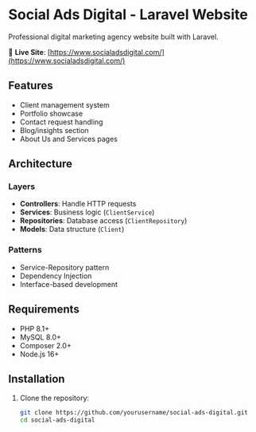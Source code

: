# Social Ads Digital - Laravel Website

Professional digital marketing agency website built with Laravel.

🔗 **Live Site**: [https://www.socialadsdigital.com/](https://www.socialadsdigital.com/)

## Features

- Client management system
- Portfolio showcase
- Contact request handling
- Blog/insights section
- About Us and Services pages

## Architecture

### Layers
- **Controllers**: Handle HTTP requests
- **Services**: Business logic (`ClientService`)
- **Repositories**: Database access (`ClientRepository`)
- **Models**: Data structure (`Client`)

### Patterns
- Service-Repository pattern
- Dependency Injection
- Interface-based development

## Requirements

- PHP 8.1+
- MySQL 8.0+
- Composer 2.0+
- Node.js 16+

## Installation

1. Clone the repository:
   ```bash
   git clone https://github.com/yourusername/social-ads-digital.git
   cd social-ads-digital